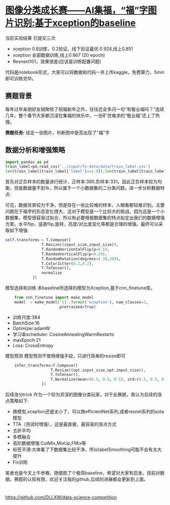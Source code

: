 
# [图像分类成长赛——AI集福，“福”字图片识别:基于xception的baseline](https://www.marsbigdata.com/competition/details?id=17284239856640)

当前实验结果
已提交三次
-	xception 0.8训练，0.2验证，线下验证最优:0.924,线上0.851
-	xception 全部数据训练,线上0.867 (20 epoch)
-	Resnext101，效果很差(应该是训练配置问题)

代码是notebook形式，大家可以将数据和代码一并上传kaggle，免费算力，5min即可训练完毕。
## 赛题背景
每年过年亲朋好友相聚除了祝福新年之外，往往还会多问一句“有敬业福吗？”连续几年，整个春节大家都沉浸在集福的快乐中，一张旷世难求的“敬业福”还上了热搜。

**赛题任务:** 给定一张图片，判断图中是否出现了"福"字

## 数据分析和增强策略
```python
import pandas as pd  
train_label=pd.read_csv('../input/fu-data/data/train_label.csv')  
len(train_label[train_label['label']==1.0]),len(train_label[train_label['label']==0.0])
```
首先对正负样本的数量进行统计，正样本:390,负样本:331。因此正负样本较为均衡，但是数据量不到1k，所以属于一个小数据集的二分类问题。进一步分析数据特点:
 
可见，数据背景较为干净，但是存在一些比较难的样本，人眼看都较难识别。主要问题在于福字的形态变化很大，这对于模型是一个比较大的挑战。因为这是一个小数据集，模型很容易过拟合，所以有必要根据数据集的特点拟定出我们的数据增强方案，水平flip，竖直flip,旋转，亮度/对比度变化等都是合理的增强。最终可以采取如下增强:
```python
self.transforms = T.Compose([  
                T.Resize((input_size,input_size)),  
                T.RandomHorizontalFlip(p=0.5),  
                T.RandomVerticalFlip(p=0.25),  
                T.RandomRotation(degrees=(-20,20)),
                T.ColorJitter(0.2,0.2),  
                T.ToTensor(),  
                normalize  
            ])  
```
模型选择和训练
本baseline所选择的模型为Xception,基于cnn_finetune库。
```python
	from cnn_finetune import make_model  
	model  = make_model('{}'.format('xception'), num_classes=2,  
	                    pretrained=True)  
```
-	训练尺度:384 
-	BatchSize:16
-	Optimizer:adamW
-	学习率scheduler: CosineAnnealingWarmRestarts
-	maxEpoch:21
-	Loss: CrossEntropy

模型预测
模型预测不使用增强手段，只进行简单的resize即可
```python
	infer_transforms=T.Compose([  
	                T.Resize((opt.input_size,opt.input_size)),  
	                T.ToTensor(),  
	                T.Normalize(mean=(0.5, 0.5, 0.5), std=(0.5, 0.5, 0.5))  
	            ])  
```

后续涨分trick
作为一个较为资深的图像分类玩家，对于此赛题，我认为后续的涨点策略如下:
-	换模型,xception还是太小了，可以换efficientNet系列,或者resnet系列的sota模型
-	TTA（测试时增强），这是最直接，最容易的涨点方式
-	五折平均
-	多模融合
-	高阶数据增强:CutMix,MixUp,FMix等
-	标签平滑:大体看了下数据集比较干净，所以labelSmoothing可能不会有太大提升
-	Fix训练

笔者也是今天上午参赛，随便跑了个极简baseline，希望对大家有启发。目前对数据，赛题的认知有限，欢迎关注我的github,后续的进展都会更新到上面。
#
https://github.com/DLLXW/data-science-competition
